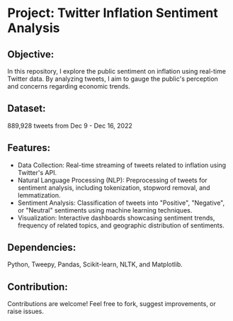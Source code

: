 # Project: Twitter Inflation Sentiment Analysis

## Objective: 
   In this repository, I explore the public sentiment on inflation using real-time Twitter data. By analyzing tweets, I aim to gauge the public's perception and concerns regarding economic trends.

## Dataset: 
   889,928 tweets from Dec 9 - Dec 16, 2022

## Features:
 * Data Collection: Real-time streaming of tweets related to inflation using Twitter's API.
 * Natural Language Processing (NLP): Preprocessing of tweets for sentiment analysis, including tokenization, stopword removal, and lemmatization.
 * Sentiment Analysis: Classification of tweets into "Positive", "Negative", or "Neutral" sentiments using machine learning techniques.
 * Visualization: Interactive dashboards showcasing sentiment trends, frequency of related topics, and geographic distribution of sentiments.

## Dependencies:
Python, Tweepy, Pandas, Scikit-learn, NLTK, and Matplotlib.

## Contribution:
Contributions are welcome! Feel free to fork, suggest improvements, or raise issues.
